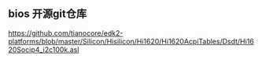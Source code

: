 ## bios 开源git仓库
https://github.com/tianocore/edk2-platforms/blob/master/Silicon/Hisilicon/Hi1620/Hi1620AcpiTables/Dsdt/Hi1620Socip4_i2c100k.asl
